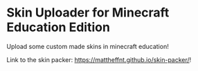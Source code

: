 

# Skin Uploader for Minecraft Education Edition

Upload some custom made skins in minecraft education!

Link to the skin packer: https://mattheffnt.github.io/skin-packer/!
